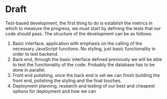 # Draft
Test-based development, the first thing to do is establish the metrics in which to measure the progress, we must start by defining the tests that our code should pass. 
The structure of the development can be as follows:
1. Basic interface, application with emphasis on the calling of the necessary JavaScript functions. No styling, just basic functionality in order to test backend.
2. Back end, through the basic interface defined previously we will be able to test the functionality of the code. Probably the database has to be done in parallel.
3. Front end polishing, once the back end is set we can finish building the front end, polishing the styling and the final touches.
4. Deployment planning, research and testing of our best and cheapest options for deployment and how we can 